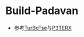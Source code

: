 # Build-Padavan
- 参考[TurBoTse](https://github.com/TurBoTse/Padavan-Build)与[P3TERX](https://github.com/P3TERX/Actions-OpenWrt)
